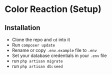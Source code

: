 # Color Reaction (Setup)

## Installation
- Clone the repo and `cd` into it
- Run `composer update`
- Rename or copy `.env.example` file to `.env`
- Set your database credentials in your `.env` file
- run `php artisan migrate`
- run `php artisan db:seed`
